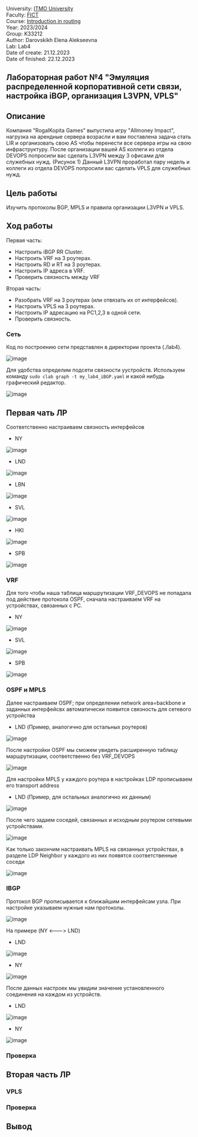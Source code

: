 University: [ITMO University](https://itmo.ru/ru/)  
Faculty: [FICT](https://fict.itmo.ru)  
Course: [Introduction in routing](https://github.com/itmo-ict-faculty/introduction-in-routing)  
Year: 2023/2024  
Group: K33212  
Author: Darovskikh Elena Alekseevna  
Lab: Lab4  
Date of create: 21.12.2023  
Date of finished: 22.12.2023  

## Лабораторная работ №4 "Эмуляция распределенной корпоративной сети связи, настройка iBGP, организация L3VPN, VPLS"  

## Описание  

Компания "RogaIKopita Games" выпустила игру "Allmoney Impact", нагрузка на арендные сервера возрасли и вам поставлена задача стать LIR и организовать свою AS чтобы перенести все сервера игры на свою инфраструктуру. После организации вашей AS коллеги из отдела DEVOPS попросили вас сделать L3VPN между 3 офисами для служебных нужд. (Рисунок 1) Данный L3VPN проработал пару недель и коллеги из отдела DEVOPS попросили вас сделать VPLS для служебных нужд.

## Цель работы 

Изучить протоколы BGP, MPLS и правила организации L3VPN и VPLS.

## Ход работы

Первая часть:

* Настроить iBGP RR Cluster.  
* Настроить VRF на 3 роутерах.  
* Настроить RD и RT на 3 роутерах.  
* Настроить IP адреса в VRF.  
* Проверить связность между VRF  

Вторая часть:

* Разобрать VRF на 3 роутерах (или отвязать их от интерфейсов).  
* Настроить VPLS на 3 роутерах.  
* Настроить IP адресацию на PC1,2,3 в одной сети.  
* Проверить связность.  


### Сеть  

Код по построению сети представлен в директории проекта (./lab4).

![image](https://github.com/lenaniridmi/2023_2024-introduction_in_routing-k33212-darovskikh_e_a/assets/90695447/66fce58e-5cf0-4af1-80eb-264fe922c42c)

Для удобства определим подсети связности уустройств. Используем команду ```sudo clab graph -t my_lab4_iBGP.yaml``` и какой нибудь графический редактор.

![image](https://github.com/lenaniridmi/2023_2024-introduction_in_routing-k33212-darovskikh_e_a/assets/90695447/9b3a3caa-b689-457c-96e9-c03edcdfcef5)

## Первая чать ЛР

Соответственно настраиваем связность интерфейсов

* NY

![image](https://github.com/lenaniridmi/2023_2024-introduction_in_routing-k33212-darovskikh_e_a/assets/90695447/fbcbe1e8-4562-45f6-9b2f-29daf456ca60)

* LND

![image](https://github.com/lenaniridmi/2023_2024-introduction_in_routing-k33212-darovskikh_e_a/assets/90695447/dbe43e95-eec9-4c44-bf0d-d8610132a18e)

* LBN

![image](https://github.com/lenaniridmi/2023_2024-introduction_in_routing-k33212-darovskikh_e_a/assets/90695447/9a06f5c6-dff8-4cb0-aa27-48c999e06ffe)

* SVL

![image](https://github.com/lenaniridmi/2023_2024-introduction_in_routing-k33212-darovskikh_e_a/assets/90695447/c1ce49d6-a313-4025-9f35-575177ec27c4)

* HKI

![image](https://github.com/lenaniridmi/2023_2024-introduction_in_routing-k33212-darovskikh_e_a/assets/90695447/eb2e86ea-f556-4a44-b869-d21d40fa58d3)

* SPB

![image](https://github.com/lenaniridmi/2023_2024-introduction_in_routing-k33212-darovskikh_e_a/assets/90695447/cc0682fe-a653-474b-a602-cb7634bf7740)

### VRF
Для того чтобы наша таблица маршрутизации VRF_DEVOPS не попадала под действие протокола OSPF, сначала настраиваем VRF на устройствах, связанных с PC.

* NY

![image](https://github.com/lenaniridmi/2023_2024-introduction_in_routing-k33212-darovskikh_e_a/assets/90695447/3e76d8a0-1885-41fb-8288-0997e8a653cf)

* SVL

![image](https://github.com/lenaniridmi/2023_2024-introduction_in_routing-k33212-darovskikh_e_a/assets/90695447/0c59713b-9920-4cc4-b0a1-1612bedb4d67)

* SPB

![image](https://github.com/lenaniridmi/2023_2024-introduction_in_routing-k33212-darovskikh_e_a/assets/90695447/717f04ef-dad3-4eb6-a4cd-fccab3148ae1)

### OSPF и MPLS

Далее настраиваем OSPF; при определении network area=backbone и заданных интерфейсвх автоматически появится связность для сетевого устройства

* LND (Пример, аналогично для остальных роутеров)

![image](https://github.com/lenaniridmi/2023_2024-introduction_in_routing-k33212-darovskikh_e_a/assets/90695447/dd57c26a-4ca3-45b9-8a5f-234d1d72ddd4)

После настройки OSPF мы сможем увидеть расширенную таблицу маршрутизации, соответственно без VRF_DEVOPS

![image](https://github.com/lenaniridmi/2023_2024-introduction_in_routing-k33212-darovskikh_e_a/assets/90695447/a4dfc3bb-2582-44f8-b215-a9f165b9b679)


Для настройки MPLS у каждого роутера в настройках LDP прописываем его transport address

* LND (Пример, для остальных аналогично их данным)

![image](https://github.com/lenaniridmi/2023_2024-introduction_in_routing-k33212-darovskikh_e_a/assets/90695447/d6d31781-acac-4084-a420-b07dba7443e0)

После чего задаем соседей, связанных и исходным роутером сетевыми устройствами.

![image](https://github.com/lenaniridmi/2023_2024-introduction_in_routing-k33212-darovskikh_e_a/assets/90695447/d96f4bde-eaeb-48da-890f-4a2bc29c7518)

Как только закончим настраивать MPLS на связанных устройствах, в разделе LDP Neighbor у каждого из них появятся соответственные соседи

![image](https://github.com/lenaniridmi/2023_2024-introduction_in_routing-k33212-darovskikh_e_a/assets/90695447/36f79c8d-1967-4e59-9130-4e7400bd1659)

### IBGP

Протокол BGP прописывается к ближайшим интерфейсам узла. При настройке указываем нужные нам протоколы.

![image](https://github.com/lenaniridmi/2023_2024-introduction_in_routing-k33212-darovskikh_e_a/assets/90695447/db94034a-f514-4bfb-8d9e-b999865b4e97)

На примере (NY <---> LND)

* LND

![image](https://github.com/lenaniridmi/2023_2024-introduction_in_routing-k33212-darovskikh_e_a/assets/90695447/0c5aef6f-f24f-4806-91d8-a0fdbf7d8bdf)

* NY

![image](https://github.com/lenaniridmi/2023_2024-introduction_in_routing-k33212-darovskikh_e_a/assets/90695447/98929295-7a3e-47fe-8cb3-67cabdc2478c)

После данных настроек мы увидим значение установленного соединения на каждом из устройств.

* LND

![image](https://github.com/lenaniridmi/2023_2024-introduction_in_routing-k33212-darovskikh_e_a/assets/90695447/b8471e17-37df-4b79-a90b-ca906bb34f7e)

* NY

![image](https://github.com/lenaniridmi/2023_2024-introduction_in_routing-k33212-darovskikh_e_a/assets/90695447/90482df4-378f-4d91-9135-0af8067785d3)


### Проверка

## Вторая часть ЛР

### VPLS

### Проверка


## <a name="section6">Вывод</a>
